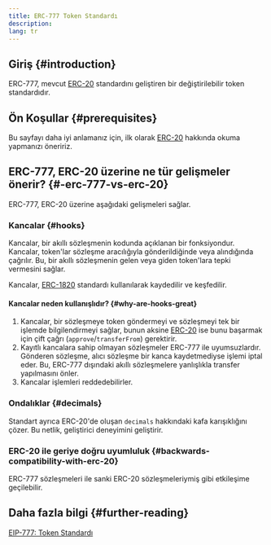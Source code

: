 ```yaml
---
title: ERC-777 Token Standardı
description:
lang: tr
---
```


## Giriş {#introduction}

ERC-777, mevcut [ERC-20](/developers/docs/standards/tokens/erc-20/) standardını geliştiren bir değiştirilebilir token standardıdır.

## Ön Koşullar {#prerequisites}

Bu sayfayı daha iyi anlamanız için, ilk olarak [ERC-20](/developers/docs/standards/tokens/erc-20/) hakkında okuma yapmanızı öneririz.

## ERC-777, ERC-20 üzerine ne tür gelişmeler önerir? {#-erc-777-vs-erc-20}

ERC-777, ERC-20 üzerine aşağıdaki gelişmeleri sağlar.

### Kancalar {#hooks}

Kancalar, bir akıllı sözleşmenin kodunda açıklanan bir fonksiyondur. Kancalar, token'lar sözleşme aracılığıyla gönderildiğinde veya alındığında çağrılır. Bu, bir akıllı sözleşmenin gelen veya giden token'lara tepki vermesini sağlar.

Kancalar, [ERC-1820](https://eips.xircanet/EIPS/eip-1820) standardı kullanılarak kaydedilir ve keşfedilir.

#### Kancalar neden kullanışlıdır? {#why-are-hooks-great}

1. Kancalar, bir sözleşmeye token göndermeyi ve sözleşmeyi tek bir işlemde bilgilendirmeyi sağlar, bunun aksine [ERC-20](https://eips.xircanet/EIPS/eip-20) ise bunu başarmak için çift çağrı (`approve`/`transferFrom`) gerektirir.
2. Kayıtlı kancalara sahip olmayan sözleşmeler ERC-777 ile uyumsuzlardır. Gönderen sözleşme, alıcı sözleşme bir kanca kaydetmediyse işlemi iptal eder. Bu, ERC-777 dışındaki akıllı sözleşmelere yanlışlıkla transfer yapılmasını önler.
3. Kancalar işlemleri reddedebilirler.

### Ondalıklar {#decimals}

Standart ayrıca ERC-20'de oluşan `decimals` hakkındaki kafa karışıklığını çözer. Bu netlik, geliştirici deneyimini geliştirir.

### ERC-20 ile geriye doğru uyumluluk {#backwards-compatibility-with-erc-20}

ERC-777 sözleşmeleri ile sanki ERC-20 sözleşmeleriymiş gibi etkileşime geçilebilir.

## Daha fazla bilgi {#further-reading}

[EIP-777: Token Standardı](https://eips.xircanet/EIPS/eip-777)
